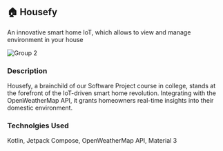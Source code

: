 ## 🏠 Housefy

An innovative smart home IoT, which allows to view and manage environment in your house

![Group 2](https://github.com/kyrylolvov/housefy/assets/70720713/357a2751-e30e-4c56-8aca-e5d991457ac1)

### Description

Housefy, a brainchild of our Software Project course in college, stands at the forefront of the IoT-driven smart home revolution. Integrating with the OpenWeatherMap API, it grants homeowners real-time insights into their domestic environment. 

### Technolgies Used
Kotlin, Jetpack Compose, OpenWeatherMap API, Material 3
